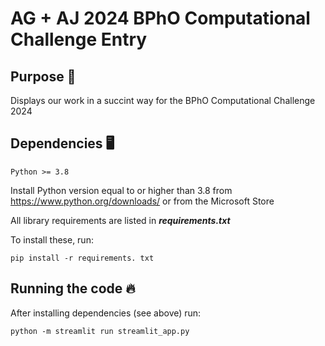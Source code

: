 # AG + AJ 2024 BPhO Computational Challenge Entry

## Purpose 🥇

Displays our work in a succint way for the BPhO Computational Challenge 2024

## Dependencies 🖥️

`Python >= 3.8`

Install Python version equal to or higher than 3.8 from https://www.python.org/downloads/ or from the Microsoft Store

All library requirements are listed in ***requirements.txt***

To install these, run:

`pip install -r requirements. txt`

## Running the code 🔥

After installing dependencies (see above) run:

`python -m streamlit run streamlit_app.py`